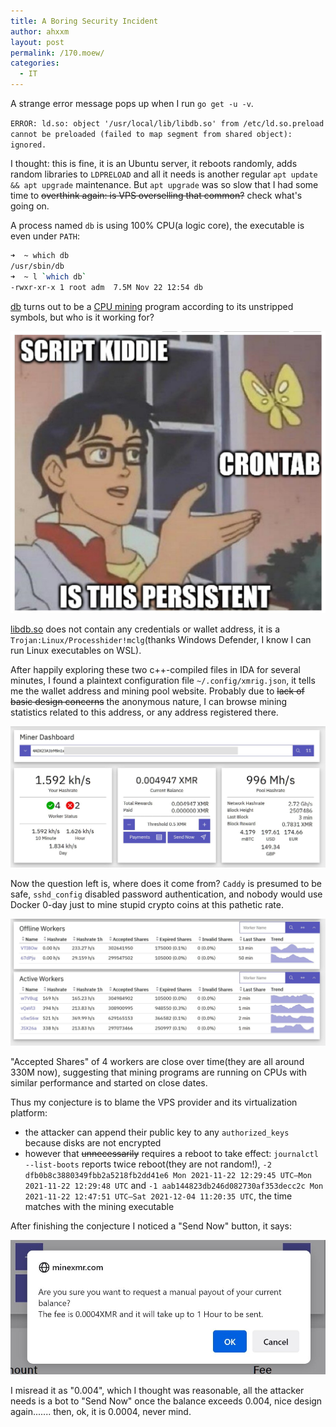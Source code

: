 ```yaml
---
title: A Boring Security Incident
author: ahxxm
layout: post
permalink: /170.moew/
categories:
  - IT
---
```


A strange error message pops up when I run `go get -u -v`.

<!--more-->

`ERROR: ld.so: object '/usr/local/lib/libdb.so' from /etc/ld.so.preload cannot be preloaded (failed to map segment from shared object): ignored.`

I thought: this is fine, it is an Ubuntu server, it reboots randomly, adds random libraries to `LDPRELOAD` and all it needs is another regular `apt update && apt upgrade` maintenance. But  `apt upgrade` was so slow that I had some time to ~~overthink again: is VPS overselling that common?~~ check what's going on.

A process named `db` is using 100% CPU(a logic core), the executable is even under `PATH`:

```bash
➜  ~ which db
/usr/sbin/db
➜  ~ l `which db`
-rwxr-xr-x 1 root adm  7.5M Nov 22 12:54 db
```

[db](https://files.catbox.moe/w2jeng.gz) turns out to be a [CPU mining](https://github.com/xmrig/xmrig) program according to its unstripped symbols, but who is it working for?

<img class="alignnone" src="/images/mine/persistent.jpg" alt="LD_PRELOAD sounds more advanced"/>

[libdb.so](https://files.catbox.moe/itk651.gz) does not contain any credentials or wallet address, it is a `Trojan:Linux/Processhider!mclg`(thanks Windows Defender, I know I can run Linux executables on WSL).

After happily exploring these two c++-compiled files in IDA for several minutes, I found a plaintext configuration file  `~/.config/xmrig.json`, it tells me the wallet address and mining pool website. Probably due to ~~lack of basic design concerns~~ the anonymous nature, I can browse mining statistics related to this address, or any address registered there.

<img class="alignnone" src="/images/mine/996.jpg" alt="996 is not the most lucky number"/>

Now the question left is, where does it come from?  `Caddy` is presumed to be safe, `sshd_config` disabled password authentication, and nobody would use Docker 0-day just to mine stupid crypto coins at this pathetic rate.

<img class="alignnone" src="/images/mine/worker.jpg" alt=""/>

"Accepted Shares" of 4 workers are close over time(they are all around 330M now), suggesting that mining programs are running on CPUs with similar performance and started on close dates.

Thus my conjecture is to blame the VPS provider and its virtualization platform:
- the attacker can append their public key to any `authorized_keys` because disks are not encrypted <!-- ssh-rsa AAAAB3NzaC1yc2EAAAADAQABAAABAQC9bg+z+g2qbTTCP1IFySRUtkvYRXqwkTjqJeztxIn8yrZYZSpkwnqg4gTdzSQKapAcOkBhZ+huaEHdLROpDq6zQ2UXJSVCUEPX9CLznK6fq5B9alM/8RAmJc3uF099l6ERSru9wL8wFuyH9nqma5sTvd72XLZxBoNl1Xqxj0oBHKGa6gbIDDwXcVeHiwg9JV0+JfDyF9wznAUJQ1LhYfOJuCJ1aorq2y7jR4hqzBls/3zdKqN719AyYN99/RbXzvTkLexSuHKhlcXquLjvLgulDy8OSoNFBe18qTStFWKHqqtXLHhVsxWsaYYAm8CNEcUMhMo8qGomS40FHQydn74N root -->
- however that ~~unnecessarily~~ requires a reboot to take effect: `journalctl --list-boots` reports twice reboot(they are not random!), `-2 dfb0b8c3880349fbb2a5218fb2dd41e6 Mon 2021-11-22 12:29:45 UTC—Mon 2021-11-22 12:29:48 UTC` and  `-1 aab144823db246d082730af353decc2c Mon 2021-11-22 12:47:51 UTC—Sat 2021-12-04 11:20:35 UTC`, the time matches with the mining executable

After finishing the conjecture I noticed a "Send Now" button, it says:

<img class="alignnone" src="/images/mine/fee.jpg" alt=""/>

I misread it as "0.004", which I thought was reasonable, all the attacker needs is a bot to "Send Now" once the balance exceeds 0.004, nice design again....... then, ok, it is 0.0004, never mind.

<!-- This VPS had gone through hard times, it was powered off for several days after [the OVH fire](https://network.status-ovhcloud.com/incidents/vlcqgm66ffnz), its network is not always stable but has been improving recently, it has good value for its price(2cores+6g+300g nvme ssd, less than $10 per month), I'm hesitant to move out and sincerely hope it survives the next incident. -->

